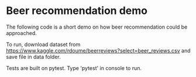 # Beer recommendation demo

The following code is a short demo on how beer recommendation could be approached.

To run, download dataset from https://www.kaggle.com/rdoume/beerreviews?select=beer_reviews.csv and save file in data folder.

Tests are built on pytest. Type 'pytest' in console to run.